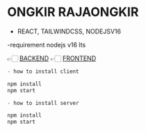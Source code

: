 # ONGKIR RAJAONGKIR

- REACT, TAILWINDCSS, NODEJSV16

-requirement
nodejs v16 lts

👉🏻 [BACKEND](https://github.com/rimba5446/RajaOngkir-Express-Server)
👉🏻 [FRONTEND](https://github.com/rimba5446/ReactOpen-RajaOngkir)
```python
- how to install client

npm install
npm start

- how to install server

npm install
npm start
```
